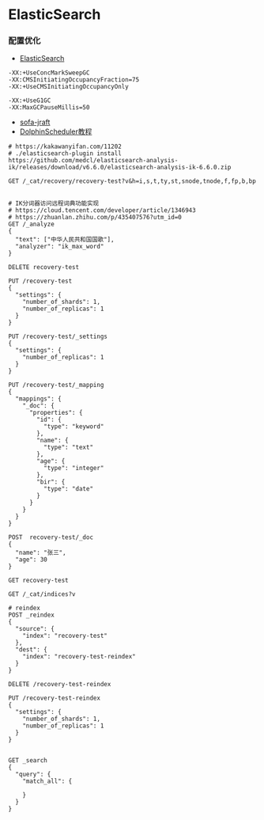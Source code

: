 # ElasticSearch
### 配置优化
- [ElasticSearch](https://pdai.tech/)
```shell
-XX:+UseConcMarkSweepGC
-XX:CMSInitiatingOccupancyFraction=75
-XX:+UseCMSInitiatingOccupancyOnly

-XX:+UseG1GC
-XX:MaxGCPauseMillis=50
```

- [sofa-jraft](https://www.5axxw.com/wiki/content/squ1cl)
- [DolphinScheduler教程](https://huaweicloud.csdn.net/63356355d3efff3090b5514d.html#font_colorpurple31__ExecutorControllerfont_103?login=from_csdn)

```shell
# https://kakawanyifan.com/11202
# ./elasticsearch-plugin install https://github.com/medcl/elasticsearch-analysis-ik/releases/download/v6.6.0/elasticsearch-analysis-ik-6.6.0.zip

GET /_cat/recovery/recovery-test?v&h=i,s,t,ty,st,snode,tnode,f,fp,b,bp


# IK分词器访问远程词典功能实现
# https://cloud.tencent.com/developer/article/1346943
# https://zhuanlan.zhihu.com/p/435407576?utm_id=0
GET /_analyze
{
  "text": ["中华人民共和国国歌"],
  "analyzer": "ik_max_word"
}

DELETE recovery-test

PUT /recovery-test
{
  "settings": {
    "number_of_shards": 1,
    "number_of_replicas": 1
  }
}

PUT /recovery-test/_settings
{
  "settings": {
    "number_of_replicas": 1
  }
}

PUT /recovery-test/_mapping
{
  "mappings": {
    "_doc": {
      "properties": {
        "id": {
          "type": "keyword"
        },
        "name": {
          "type": "text"
        },
        "age": {
          "type": "integer"
        },
        "bir": {
          "type": "date"
        }
      }
    }
  }
}

POST  recovery-test/_doc
{
  "name": "张三",
  "age": 30
}

GET recovery-test

GET /_cat/indices?v

# reindex
POST _reindex
{
  "source": {
    "index": "recovery-test"
  }, 
  "dest": {
    "index": "recovery-test-reindex"
  }
}

DELETE /recovery-test-reindex

PUT /recovery-test-reindex
{
  "settings": {
    "number_of_shards": 1,
    "number_of_replicas": 1
  }
}


GET _search
{
  "query": {
    "match_all": {
      
    }
  }
}
```
